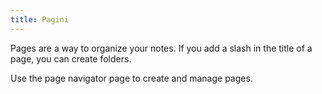 ```yaml
---
title: Pagini
---
```


Pages are a way to organize your notes.
If you add a slash in the title of a page, you can create folders.

Use the page navigator page to create and manage pages.
